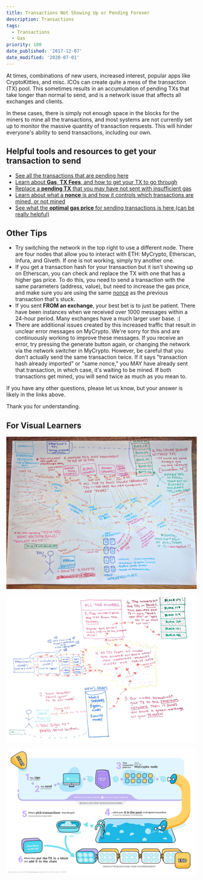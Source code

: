 ```yaml
---
title: Transactions Not Showing Up or Pending Forever
description: Transactions
tags:
  - Transactions
  - Gas
priority: 100
date_published: '2017-12-07'
date_modified: '2020-07-01'
---
```


At times, combinations of new users, increased interest, popular apps like CryptoKitties, and misc. ICOs can create quite a mess of the transaction (TX) pool. This sometimes results in an accumulation of pending TXs that take longer than normal to send, and is a network issue that affects all exchanges and clients.

In these cases, there is simply not enough space in the blocks for the miners to mine all the transactions, and most systems are not currently set up to monitor the massive quantity of transaction requests. This will hinder everyone's ability to send transactions, including our own.

## Helpful tools and resources to get your transaction to send

* [See all the transactions that are pending here](https://etherscan.io/txsPending)
* [Learn about **Gas**, **TX Fees**, and how to get your TX to go through](/general-knowledge/ethereum-blockchain/what-is-gas)
* [Replace a **pending TX** that you may have not sent with insufficient gas](/how-to/sending/checking-or-replacing-a-transaction-after-it-has-been-sent)
* [Learn about what a **nonce** is and how it controls which transactions are mined, or not mined](/general-knowledge/ethereum-blockchain/what-is-nonce)
* [See what the **optimal gas price** for sending transactions is here (can be really helpful)](https://ethgasstation.info/)

## Other Tips

* Try switching the network in the top right to use a different node. There are four nodes that allow you to interact with ETH: MyCrypto, Etherscan, Infura, and Giveth. If one is not working, simply try another one.
* If you get a transaction hash for your transaction but it isn't showing up on Etherscan, you can check and replace the TX with one that has a higher gas price. To do this, you need to send a transaction with the same parameters (address, value), but need to increase the gas price, and make sure you are using the same [nonce](/general-knowledge/ethereum-blockchain/what-is-nonce) as the previous transaction that's stuck.
* If you sent **FROM an exchange**, your best bet is to just be patient. There have been instances when we received over 1000 messages within a 24-hour period. Many exchanges have a much larger user base. :(
* There are additional issues created by this increased traffic that result in unclear error messages on MyCrypto. We're sorry for this and are continuously working to improve these messages. If you receive an error, try pressing the generate button again, or changing the network via the network switcher in MyCrypto. However, be careful that you don't actually send the same transaction twice. If it says "transaction hash already imported" or "same nonce," you MAY have already sent that transaction, in which case, it's waiting to be mined. If both transactions get mined, you will send twice as much as you mean to.

If you have any other questions, please let us know, but your answer is likely in the links above.

Thank you for understanding.

## For Visual Learners

![Transaction pool 1](../../assets/troubleshooting/sending/transactions-not-showing-or-pending/transaction-pool-1.jpg)

![Transaction pool 2](../../assets/troubleshooting/sending/transactions-not-showing-or-pending/transaction-pool-2.jpg)

![Transaction pool infographic](../../assets/shared/transaction-pool-infographic.png)
